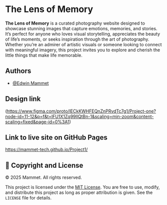 
# The Lens of Memory

**The Lens of Memory** is a curated photography website designed to showcase stunning images that capture emotions, memories, and stories. It’s perfect for anyone who loves visual storytelling, appreciates the beauty of life’s moments, or seeks inspiration through the art of photography. Whether you’re an admirer of artistic visuals or someone looking to connect with meaningful imagery, this project invites you to explore and cherish the little things that make life memorable.


## Authors

- [@Edwin Mammet](https://github.com/Mammet-tech)


## Design link
(https://www.figma.com/proto/lECkKWHFEQnZnPRvdTc7g1/Project-one?node-id=11-12&p=f&t=lFU1X1Zq99llQtBn-1&scaling=min-zoom&content-scaling=fixed&page-id=0%3A1)
## Link to live site on GitHub Pages
https://mammet-tech.github.io/Project1/
## 📜 Copyright and License

© 2025 Mammet. All rights reserved.

This project is licensed under the [MIT License](LICENSE). You are free to use, modify, and distribute this project as long as proper attribution is given. See the `LICENSE` file for details.
